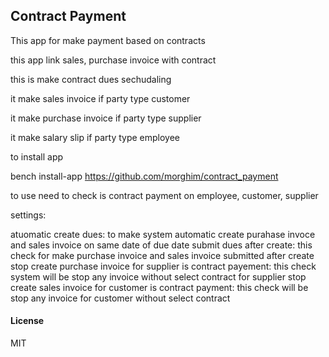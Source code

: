 ## Contract Payment

This app for make payment based on contracts

this app link sales, purchase invoice with contract 

this is make contract dues sechudaling 

it make sales invoice if party type customer 

it make purchase invoice if party type supplier

it make salary slip if party type employee 

to install app 

bench install-app https://github.com/morghim/contract_payment

to use need to check is contract payment on employee, customer, supplier 

settings:

atuomatic create dues: to make system automatic create purahase invoce and sales invoice on 
same date of due date
submit dues after create: this check for make purchase invoice and sales invoice submitted after create
stop create purchase invoice for supplier is contract payement: this check system will be stop any invoice without select contract for supplier
stop create sales invoice for customer is contract payment: this check will be stop any invoice for customer without select contract




#### License

MIT